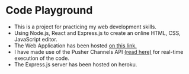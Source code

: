 # Code Playground

- This is a project for practicing my web development skills.
- Using Node.js, React and Express.js to create an online HTML, CSS, JavaScript editor.
- The Web Application has been hosted [on this link.](https://codeplay1007.netlify.app/)
- I have made use of the Pusher Channels API [(read here)](https://pusher.com/channels) for real-time execution of the code.
- The Express.js server has been hosted on heroku. 